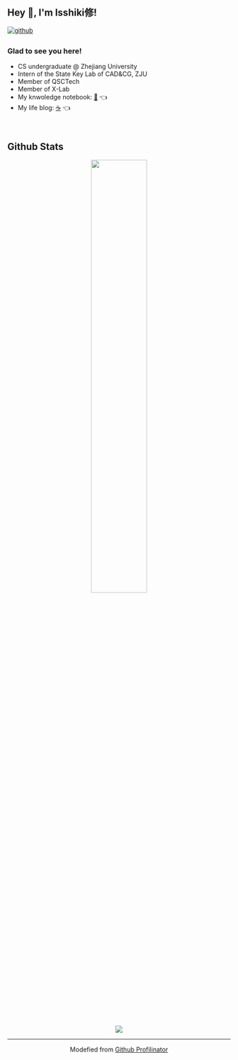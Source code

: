 ## Hey 👋, I'm Isshiki修!  
  

<a href="https://github.com/IsshikiHugh" target="_blank">
<img src=https://img.shields.io/badge/github-%2324292e.svg?&style=for-the-badge&logo=github&logoColor=white alt=github style="margin-bottom: 5px;" />
</a>  
  

### Glad to see you here!  

- CS undergraduate @ Zhejiang University
- Intern of the State Key Lab of CAD&CG, ZJU
- Member of QSCTech
- Member of X-Lab
- My knwoledge notebook: [📓](https://note.isshikih.top) 👈  
- My life blog: [☕️](https://blog.isshikih.top) 👈  
  

<br/>  


## Github Stats  

<div align="center">
    <img src="https://github-readme-stats.vercel.app/api?username=isshikihugh&show_icons=true&count_private=true&hide_border=true&theme=nord" style="width: 50%" />
    <br/>
    <img src="https://komarev.com/ghpvc/?username=isshikihugh&&style=flat-square"/>
</div>

----

<div align="center">Modefied from <a href="https://profilinator.rishav.dev/" target="_blank">Github Profilinator</a></div>
